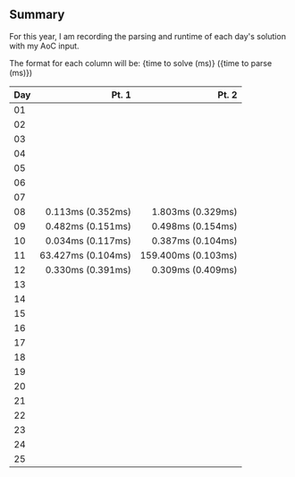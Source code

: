 ## Summary

For this year, I am recording the parsing and runtime of each day's solution with my AoC input.

The format for each column will be:
{time to solve (ms)} ({time to parse (ms)})

| Day |              Pt. 1 |               Pt. 2 |
| --- | -----------------: | ------------------: |
| 01  |                    |                     |
| 02  |                    |                     |
| 03  |                    |                     |
| 04  |                    |                     |
| 05  |                    |                     |
| 06  |                    |                     |
| 07  |                    |                     |
| 08  |  0.113ms (0.352ms) |   1.803ms (0.329ms) |
| 09  |  0.482ms (0.151ms) |   0.498ms (0.154ms) |
| 10  |  0.034ms (0.117ms) |   0.387ms (0.104ms) |
| 11  | 63.427ms (0.104ms) | 159.400ms (0.103ms) |
| 12  |  0.330ms (0.391ms) |   0.309ms (0.409ms) |
| 13  |                    |                     |
| 14  |                    |                     |
| 15  |                    |                     |
| 16  |                    |                     |
| 17  |                    |                     |
| 18  |                    |                     |
| 19  |                    |                     |
| 20  |                    |                     |
| 21  |                    |                     |
| 22  |                    |                     |
| 23  |                    |                     |
| 24  |                    |                     |
| 25  |                    |                     |
